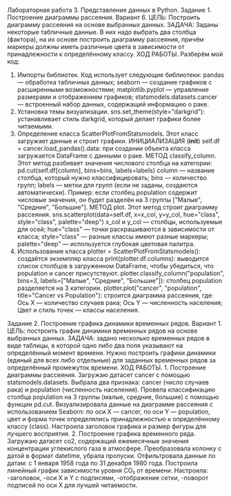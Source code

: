 Лабораторная работа 3. Представление данных в Python.
Задание 1. Построение диаграммы рассеяния. Вариант 6. 
ЦЕЛЬ: Построить диаграмму рассеяния на основе выбранных данных.
ЗАДАЧА: Заданы некоторые табличные данные. В них надо выбрать два столбца (фактора), на их основе построить диаграмму рассеяния, причём маркеры должны иметь различные цвета в зависимости 
от принадлежности к определённому классу.
ХОД РАБОТЫ. Разберём мой код:
1. Импорты библиотек. Код использует следующие библиотеки:
pandas — обработка табличных данных;
seaborn — создание графиков с расширенными возможностями;
matplotlib.pyplot — управление размерами и отображением графиков;
statsmodels.datasets.cancer — встроенный набор данных, содержащий информацию о раке.
2. Установка темы визуализации.
sns.set_theme(style="darkgrid"): устанавливает стиль darkgrid, который делает графики более читаемыми.
3. Определение класса ScatterPlotFromStatsmodels.
Этот класс загружает данные и строит графики.
ИНИЦИАЛИЗАЦИЯ (__init__)
self.df = cancer.load_pandas().data: при создании объекта класса загружается DataFrame с данными о раке.
МЕТОД classify_column. Этот метод разбивает значения числового столбца на категории:
pd.cut(self.df[column], bins=bins, labels=labels)
column — название столбца, который нужно классифицировать;
bins — количество групп;
labels — метки для групп (если не заданы, создаются автоматически).
Пример: если столбец population содержит числовые значения, он будет разделён на 3 группы ["Малые", "Средние", "Большие"].
МЕТОД plot. Этот метод строит диаграмму рассеяния.
sns.scatterplot(data=self.df, x=x_col, y=y_col, hue="class", style="class", palette="deep")
x_col и y_col — столбцы, используемые для осей;
hue="class" — точки раскрашиваются в зависимости от класса;
style="class" — разные классы имеют разные маркеры;
palette="deep" — используется глубокая цветовая палитра.
4. Использование класса
plotter = ScatterPlotFromStatsmodels(): создаётся экземпляр класса
print(plotter.df.columns): выводится список столбцов в загруженном DataFrame, чтобы убедиться, что population и cancer присутствуют.
plotter.classify_column("population", bins=3, labels=["Малые", "Средние", "Большие"]): столбец population разделяется на 3 категории.
plotter.plot("cancer", "population", title="Cancer vs Population"): cтроится диаграмма рассеяния, где:
Ось X — количество случаев рака;
Ось Y — численность населения;
Цвет и стиль точек — классы населения.

Задание 2. Построение графика динамики временных рядов. Вариант 1.
ЦЕЛЬ: построить график динамики временных рядов на основе выбранных данных.
ЗАДАЧА: задано несколько временных рядов в виде таблицы, в которой одно либо два поля указывают на определённый момент времени. Нужно построить графики динамики (единый для всех либо отдельные) 
для заданных временных рядов за определённый промежуток времени.
ХОД РАБОТЫ. 1. Построение диаграммы рассеяния.
Загружаю датасет cancer с помощью statsmodels.datasets.
Выбрала два признака: cancer (число случаев рака) и population (численность населения).
Провела классификацию столбца population на 3 группы (малые, средние, большие) с помощью функции pd.cut.
Визуализировала данные на диаграмме рассеяния с использованием Seaborn:
по оси X — cancer,
по оси Y — population,
цвет и форма точек определялись принадлежностью к определённому классу (class).
Настроила заголовок графика и размер фигуры для лучшего восприятия.
2. Построение графика временного ряда.
Загружаю датасет co2, содержащий ежемесячные значения концентрации углекислого газа в атмосфере.
Преобразовала колонку с датой в формат datetime, убрала пропуски.
Отфильтровала данные по датам: с 1 января 1958 года по 31 декабря 1980 года.
Построила линейный график зависимости уровня CO₂ от времени.
Настроила:
-заголовок,
-оси X и Y с подписями,
-отображение сетки,
-поворот подписей по оси X для лучшей читаемости.

